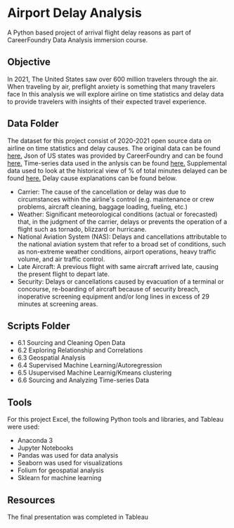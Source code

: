 # **Airport Delay Analysis**
A Python based project of arrival flight delay reasons as part of CareerFoundry Data Analysis immersion course.
## **Objective**
In 2021, The United States saw over 600 million travelers through the air. When traveling by air, preflight anxiety is something that many travelers face In this analysis we will explore airline on time statistics and delay data to provide travelers with insights of their expected travel experience. 
## **Data Folder**
The dataset for this project consist of 2020-2021 open source data on airline on time statistics and delay causes. The original data can be found [here.](https://www.transtats.bts.gov/OT_Delay/OT_DelayCause1.asp?20=E) Json of US states was provided by CareerFoundry and can be found [here.](https://coach-courses-us.s3.amazonaws.com/public/courses/data-immersion/A6/6.3/us-states.json) Time-series data used in the anlysis can be found [here.](https://data.nasdaq.com/data/EIA/STEO_ACTKFUS_M-airline-ticket-price-index-monthly) Supplemental data used to look at the historical view of % of total minutes delayed can be found [here.](https://www.bts.gov/content/delay-cause-year-percent-total-delay-minutes) Delay cause explanations can be found below. 
- Carrier: The cause of the cancellation or delay was due to circumstances within the airline's control (e.g. maintenance or crew problems, aircraft cleaning, baggage loading, fueling, etc.)
- Weather: Significant meteorological conditions (actual or forecasted) that, in the judgment of the carrier, delays or prevents the operation of a flight such as tornado, blizzard or hurricane.
- National Aviation System (NAS): Delays and cancellations attributable to the national aviation system that refer to a broad set of conditions, such as non-extreme weather conditions, airport operations, heavy traffic volume, and air traffic control.
- Late Aircraft: A previous flight with same aircraft arrived late, causing the present flight to depart late.
- Security: Delays or cancellations caused by evacuation of a terminal or concourse, re-boarding of aircraft because of security breach, inoperative screening equipment and/or long lines in excess of 29 minutes at screening areas.
## **Scripts Folder**
- 6.1 Sourcing and Cleaning Open Data
- 6.2 Exploring Relationship and Correlations
- 6.3 Geospatial Analysis
- 6.4 Supervised Machine Learning/Autoregression
- 6.5 Usupervised Machine Learnig/Kmeans clustering
- 6.6 Sourcing and Analyzing Time-series Data
## **Tools**
For this project Excel, the following Python tools and libraries, and Tableau were used:
- Anaconda 3
- Jupyter Notebooks
- Pandas was used for data analysis
- Seaborn was used for visualizations
- Folium for geospatial analysis
- Sklearn for machine learning
## **Resources**
The final presentation was completed in Tableau
